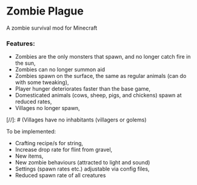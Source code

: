 # Zombie Plague

A zombie survival mod for Minecraft

### Features:
- Zombies are the only monsters that spawn, and no longer catch fire in the sun,
- Zombies can no longer summon aid
- Zombies spawn on the surface, the same as regular animals (can do with some tweaking),
- Player hunger deteriorates faster than the base game,
- Domesticated animals (cows, sheep, pigs, and chickens) spawn at reduced rates,
- Villages no longer spawn,

[//]: # (Villages have no inhabitants (villagers or golems)

To be implemented:
- Crafting recipe/s for string,
- Increase drop rate for flint from gravel,
- New items,
- New zombie behaviours (attracted to light and sound)
- Settings (spawn rates etc.) adjustable via config files,
- Reduced spawn rate of all creatures
